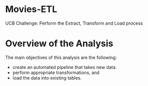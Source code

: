 # Movies-ETL
UCB Challenge: Perform the Extract, Transform and Load process 

# Overview of the Analysis

The main objectives of this analysis are the following:
* create an automated pipeline that takes new data.
* perform appropriate transformations, and
* load the data into existing tables.


